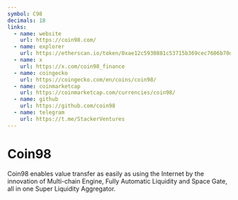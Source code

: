 ```yaml
---
symbol: C98
decimals: 18
links:
  - name: website
    url: https://coin98.com/
  - name: explorer
    url: https://etherscan.io/token/0xae12c5930881c53715b369cec7606b70d8eb229f
  - name: x
    url: https://x.com/coin98_finance
  - name: coingecko
    url: https://coingecko.com/en/coins/coin98/
  - name: coinmarketcap
    url: https://coinmarketcap.com/currencies/coin98/
  - name: github
    url: https://github.com/coin98
  - name: telegram
    url: https://t.me/StackerVentures
---
```


# Coin98

Coin98 enables value transfer as easily as using the Internet by the innovation of Multi-chain Engine, Fully Automatic Liquidity and Space Gate, all in one Super Liquidity Aggregator.
